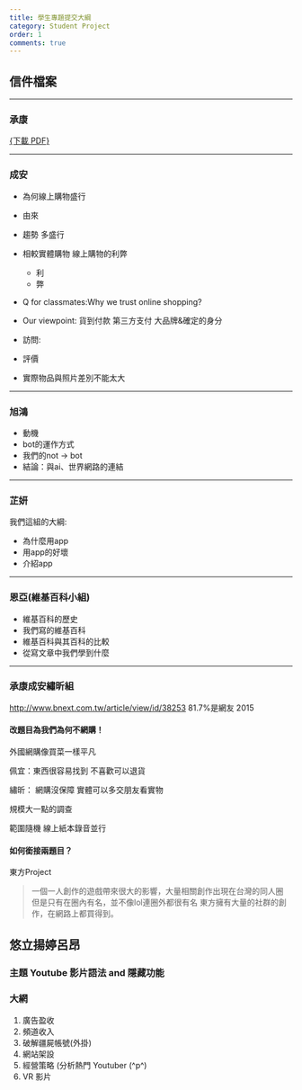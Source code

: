 ```yaml
---
title: 學生專題提交大綱
category: Student Project
order: 1
comments: true
---
```


## 信件檔案

---

### 承康
[{下載 PDF}](/icixin/files/c11_27.pdf)

---

### 成安

+ 為何線上購物盛行
+ 由來
+ 趨勢 多盛行
+ 相較實體購物 線上購物的利弊
	- 利
	- 弊

+ Q for classmates:Why we trust online shopping?
+ Our viewpoint:   貨到付款  第三方支付 大品牌&確定的身分

+ 訪問:
+ 評價
+ 實際物品與照片差別不能太大

---

### 旭鴻

+ 動機
+ bot的運作方式
+ 我們的not -> bot
+ 結論：與ai、世界網路的連結

---

### 芷妍

我們這組的大綱:

+ 為什麼用app
+ 用app的好壞
+ 介紹app

---

### 恩亞(維基百科小組)

+ 維基百科的歷史
+ 我們寫的維基百科
+ 維基百科與其百科的比較
+ 從寫文章中我們學到什麼

---

###  承康成安繡昕組

http://www.bnext.com.tw/article/view/id/38253
81.7%是網友 2015

#### 改題目為我們為何不網購！

外國網購像買菜一樣平凡

佩宜：東西很容易找到
不喜歡可以退貨

繡昕：
網購沒保障
實體可以多交朋友看實物

規模大一點的調查

範圍隨機
線上紙本錄音並行


#### 如何銜接兩題目？

東方Project

> 一個一人創作的遊戲帶來很大的影響，大量相關創作出現在台灣的同人圈
> 但是只有在圈內有名，並不像lol連圈外都很有名
> 東方擁有大量的社群的創作，在網路上都買得到。


## 悠立揚婷呂昂

### 主題 Youtube 影片語法 and 隱藏功能

### 大網

1. 廣告盈收
2. 頻道收入
3. 破解疆屍帳號(外掛)
4. 網站架設
5. 經營策略 (分析熱門 Youtuber (^p^)
6. VR 影片
